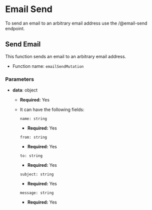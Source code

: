 # Email Send

To send an email to an arbitrary email address use the /@email-send endpoint.

## Send Email

This function sends an email to an arbitrary email address.

- Function name: `emailSendMutation`

### Parameters

- **data**: object

  - **Required:** Yes
  - It can have the following fields:

    `name: string`

    - **Required:** Yes

    `from: string`

    - **Required:** Yes

    `to: string`

    - **Required:** Yes

    `subject: string`

    - **Required:** Yes

    `message: string`

    - **Required:** Yes
